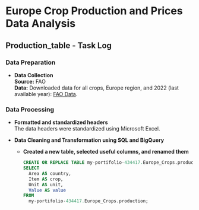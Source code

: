 # Europe Crop Production and Prices Data Analysis

## Production_table - Task Log

### Data Preparation

- **Data Collection**  
  **Source:** FAO  
  **Data:** Downloaded data for all crops, Europe region, and 2022 (last available year): [FAO Data](https://www.fao.org).

### Data Processing

- **Formatted and standardized headers**  
  The data headers were standardized using Microsoft Excel.

- **Data Cleaning and Transformation using SQL and BigQuery**

  - **Created a new table, selected useful columns, and renamed them**  
    ```sql
    CREATE OR REPLACE TABLE my-portifolio-434417.Europe_Crops.production_cleaned AS
    SELECT 
      Area AS country, 
      Item AS crop, 
      Unit AS unit,
      Value AS value
    FROM 
      my-portifolio-434417.Europe_Crops.production;
    ```



  
